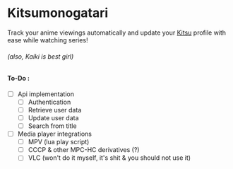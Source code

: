 # Kitsumonogatari

Track your anime viewings automatically and update your 
[Kitsu](https://kitsu.io) profile with ease while watching series!

###### (also, Kaiki is best girl)

#### To-Do :

- [ ] Api implementation
    - [ ] Authentication
    - [ ] Retrieve user data
    - [ ] Update user data
    - [ ] Search from title
- [ ] Media player integrations
    - [ ] MPV (lua play script)
    - [ ] CCCP & other MPC-HC derivatives (?)
    - [ ] VLC (won't do it myself, it's shit & you should not use it)
